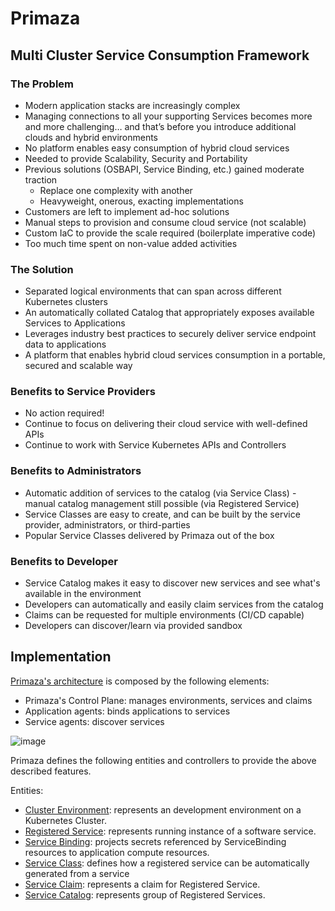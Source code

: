 # Primaza

## Multi Cluster Service Consumption Framework

### The Problem
- Modern application stacks are increasingly complex
- Managing connections to all your supporting Services becomes more and more challenging… and that’s before you introduce additional clouds and hybrid environments
- No platform enables easy consumption of hybrid cloud services
- Needed to provide Scalability, Security and Portability
- Previous solutions (OSBAPI, Service Binding, etc.) gained moderate traction
  - Replace one complexity with another
  - Heavyweight, onerous, exacting implementations
- Customers are left to implement ad-hoc solutions
- Manual steps to provision and consume cloud service (not scalable)
- Custom IaC to provide the scale required (boilerplate imperative code)
- Too much time spent on non-value added activities

### The Solution

- Separated logical environments that can span <!-- vale off -->across<!-- vale on --> different Kubernetes clusters
- An automatically collated Catalog that appropriately exposes available Services to Applications
- Leverages industry best practices to securely deliver service endpoint data to applications
- A platform that enables hybrid cloud services consumption in a portable, secured and scalable way

### Benefits to Service Providers

- No action required!
- Continue to focus on delivering their cloud service with well-defined APIs
- Continue to work with Service Kubernetes APIs and Controllers

### Benefits to Administrators

- Automatic addition of services to the catalog (via Service Class) - manual catalog management still possible (via Registered Service)
- Service Classes are easy to create, and can be built by the service provider, administrators, or third-parties
- Popular Service Classes delivered by Primaza out of the box

### Benefits to Developer
- Service Catalog makes it easy to discover new services and see what's available in the environment
- Developers can automatically and <!-- vale off -->easily<!-- vale on --> claim services from the catalog
- Claims can be requested for multiple environments (CI/CD capable)
- Developers can discover/learn via provided sandbox

## Implementation

[Primaza's architecture](./architecture/architecture.md) is composed by the following elements:
- Primaza's Control Plane: manages environments, services and claims
- Application agents: binds applications to services
- Service agents: discover services

![image](../imgs/architecture-agents-simplified.png)

Primaza defines the following entities and controllers to provide the above described features.

Entities:
* [Cluster Environment](./entities/clusterenvironment.md): represents an development environment on a Kubernetes Cluster.
* [Registered Service](./entities/registeredservice.md): represents running instance of a software service.
* [Service Binding](./entities/servicebinding.md): projects secrets referenced by ServiceBinding resources to application compute resources.
* [Service Class](./entities/serviceclass.md): defines how a registered service can be automatically generated from a service
* [Service Claim](./entities/serviceclaim.md): represents a claim for Registered Service.
* [Service Catalog](./entities/servicecatalog.md): represents group of Registered Services.
